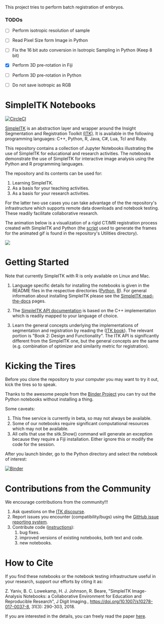This project tries to perform batch registration of embryos.


### TODOs

- [ ] Perform isotropic resolution of sample
- [ ] Read Pixel Size form Image in Python
- [ ] Fix the 16 bit auto conversion in Isotropic Sampling in Python (Keep 8 bit)
- [x] Perform 3D pre-rotation in Fiji
- [ ] Perform 3D pre-rotation in Python
- [ ] Do not save isotropic as RGB






# SimpleITK Notebooks
[![CircleCI](https://circleci.com/gh/InsightSoftwareConsortium/SimpleITK-Notebooks/tree/master.svg?style=svg)](https://circleci.com/gh/InsightSoftwareConsortium/SimpleITK-Notebooks/tree/master)

[SimpleITK](https://itk.org/Wiki/SimpleITK) is an abstraction layer and wrapper around the Insight Segmentation and Registration Toolkit [(ITK)](http://www.itk.org). It is available in the following programming languages: C++, Python, R, Java, C#, Lua, Tcl and Ruby.

This repository contains a collection of Jupyter Notebooks illustrating the use of SimpleITK for educational and research activities. The notebooks demonstrate the use of SimpleITK for interactive image analysis using the Python and R programming languages.

The repository and its contents can be used for:
1. Learning SimpleITK.
2. As a basis for your teaching activities.
3. As a basis for your research activities.

For the latter two use cases you can take advantage of the the repository's infrastructure which supports remote data downloads and notebook testing. These readily facilitate collaborative research.

The animation below is a visualization of a rigid CT/MR registration process
created with SimpleITK and Python (the [script](Utilities/intro_animation.py) used to generate the frames for the animated gif is found in the repository's Utilities directory).

![](registration_visualization.gif)

# Getting Started

Note that currently SimpleITK with R is only available on Linux and Mac.

1. Language specific details for installing the notebooks is given in the README files in the respective directories ([Python](Python/README.md), [R](R/README.md)). For general information about installing SimpleITK please see the [SimpleITK read-the-docs](https://simpleitk.readthedocs.io/en/master/) pages.

2. The [SimpleITK API documentation](https://itk.org/SimpleITKDoxygen/html/index.html) is based on the C++ implementation which is readily mapped to your language of choice.

3. Learn the general concepts underlying the implementations of segmentation and registration by reading the ([ITK book](https://itk.org/ItkSoftwareGuide)). The relevant portion is "Book 2: Design and Functionality". The ITK API is significantly different from the SimpleITK one, but the general concepts are the same (e.g. combination of optimizer and similarity metric for registration).     

# Kicking the Tires

Before you clone the repository to your computer you may want to try it out, kick the tires so to speak.

Thanks to the awesome people from the [Binder Project](https://github.com/jupyterhub/binderhub)
you can try out the Python notebooks without installing a thing.

Some caveats:

1. This free service is currently in beta, so may not always be available.
2. Some of our notebooks require significant computational
   resources which may not be available.
3. All cells that use the sitk.Show() command will generate an exception because they
   require a Fiji installation. Either ignore this or modify the code
   for the session.

After you launch binder, go to the Python directory and select the notebook of interest:

[![Binder](https://mybinder.org/badge.svg)](https://mybinder.org/v2/gh/InsightSoftwareConsortium/SimpleITK-Notebooks/master)

# Contributions from the Community

We encourage contributions from the community!!!

1. Ask questions on the [ITK discourse](https://discourse.itk.org/).
2. Report issues you encounter (compatibility/bugs) using the
   [GitHub issue reporting system](https://guides.github.com/features/issues/).
2. Contribute code ([instructions](CONTRIBUTING.md)):
   1. bug fixes.
   2. improved versions of existing notebooks, both text and code.
   3. new notebooks.

# How to Cite

If you find these notebooks or the notebook testing infrastructure useful in your research, support our efforts by citing it as:

Z. Yaniv, B. C. Lowekamp, H. J. Johnson, R. Beare, "SimpleITK Image-Analysis Notebooks: a Collaborative Environment for Education and Reproducible Research", J Digit Imaging., https://doi.org/10.1007/s10278-017-0037-8, 31(3): 290-303, 2018.

If you are interested in the details, you can freely read the paper [here](http://em.rdcu.be/wf/click?upn=KP7O1RED-2BlD0F9LDqGVeSIWDx8-2B-2B8r81HkSA5fUW53U-3D_kZYp45lAKoeuSXKlMMKnLRu-2FO1jcvtAwo2UFz30PH9bPLAejS1IjjDkfGx8EIWfnvmrgAH2RF3xvrb1fezqultdVNEEAM7Fc2RGY-2BOVhjR-2BAN-2B7Wi6qUoM6BYtn1ZWsTzFdNZQxBXXJ2Nf0BaU5NhQLQVs2hoM2TXsKZ7pnKQXZVJEAOyLbQSvZkJOvdc7Gk36rdNDa3pn5vH17-2FvszYj4mKlZlgROxTE-2Be2yQ-2FOLAYsoDHZNvVuG4vJr4xNpQnmAI16Nz8h3GJi-2F9GKnpBsAg-3D-3D.).

